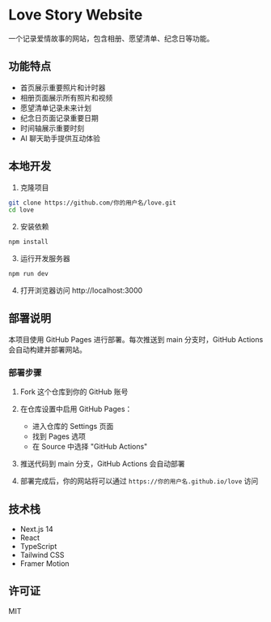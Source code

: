 # Love Story Website

一个记录爱情故事的网站，包含相册、愿望清单、纪念日等功能。

## 功能特点

- 首页展示重要照片和计时器
- 相册页面展示所有照片和视频
- 愿望清单记录未来计划
- 纪念日页面记录重要日期
- 时间轴展示重要时刻
- AI 聊天助手提供互动体验

## 本地开发

1. 克隆项目
```bash
git clone https://github.com/你的用户名/love.git
cd love
```

2. 安装依赖
```bash
npm install
```

3. 运行开发服务器
```bash
npm run dev
```

4. 打开浏览器访问 http://localhost:3000

## 部署说明

本项目使用 GitHub Pages 进行部署。每次推送到 main 分支时，GitHub Actions 会自动构建并部署网站。

### 部署步骤

1. Fork 这个仓库到你的 GitHub 账号

2. 在仓库设置中启用 GitHub Pages：
   - 进入仓库的 Settings 页面
   - 找到 Pages 选项
   - 在 Source 中选择 "GitHub Actions"

3. 推送代码到 main 分支，GitHub Actions 会自动部署

4. 部署完成后，你的网站将可以通过 `https://你的用户名.github.io/love` 访问

## 技术栈

- Next.js 14
- React
- TypeScript
- Tailwind CSS
- Framer Motion

## 许可证

MIT
